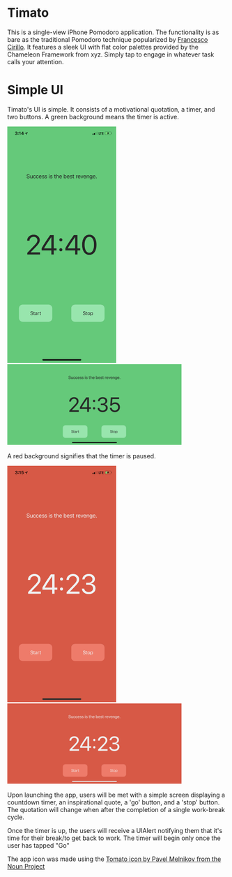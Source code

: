 # Timato
This is a single-view iPhone Pomodoro application. The functionality is as bare as the traditional
Pomodoro technique popularized by [Francesco Cirillo](https://cirillocompany.de/pages/pomodoro-technique "Francesco's Company").
It features a sleek UI with flat color palettes provided by the Chameleon Framework from xyz.
Simply tap to engage in whatever task calls your attention.

# Simple UI
Timato's UI is simple. It consists of a motivational quotation, a timer, and two buttons. 
A green background means the timer is active. 

<img src="https://github.com/GhostScientist/Timato/blob/master/Screenshots/IMG_3677.PNG" width="250"> 
<img src="https://github.com/GhostScientist/Timato/blob/master/Screenshots/IMG_3678.PNG" width="400">

A red background signifies that the timer is paused.

<img src="https://github.com/GhostScientist/Timato/blob/master/Screenshots/IMG_3679.PNG" width="250"> 
<img src="https://github.com/GhostScientist/Timato/blob/master/Screenshots/IMG_3680.PNG" width="400">

Upon launching the app, users will be met with a simple screen displaying a countdown timer, an inspirational quote,
a 'go' button, and a 'stop' button. The quotation will change when after the completion of a single work-break cycle.

Once the timer is up, the users will receive a UIAlert notifying them that it's time for their break/to get back to work. 
The timer will begin only once the user has tapped "Go"

The app icon was made using the [Tomato icon by Pavel Melnikov from the Noun Project](https://thenounproject.com/search/?q=tomato&i=549764)

